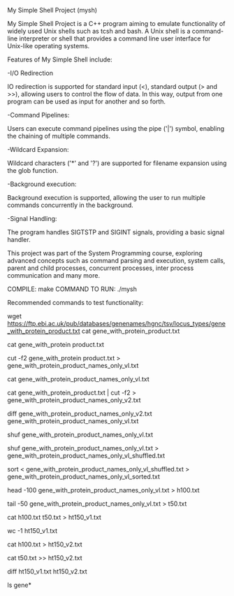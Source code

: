 My Simple Shell Project (mysh)

My Simple Shell Project is a C++ program aiming to emulate functionality of widely used Unix shells such as tcsh and bash. A Unix shell is a command-line interpreter or shell that provides a command line user interface for Unix-like operating systems.

Features of My Simple Shell include:

-I/O Redirection

IO redirection is supported for standard input (<), standard output (> and >>), allowing users to control the flow of data. In this way, output from one program can be used as input for another and so forth.

-Command Pipelines:

Users can execute command pipelines using the pipe ('|') symbol, enabling the chaining of multiple commands.

-Wildcard Expansion:

Wildcard characters ('*' and '?') are supported for filename expansion using the glob function.

-Background execution:

Background execution is supported, allowing the user to run multiple commands concurrently in the background.

-Signal Handling:

The program handles SIGTSTP and SIGINT signals, providing a basic signal handler.

This project was part of the System Programming course, exploring advanced concepts such as command parsing and execution, system calls, parent and child processes, concurrent processes, inter process communication and many more.

COMPILE: make
COMMAND TO RUN: ./mysh

Recommended commands to test functionality:

wget https://ftp.ebi.ac.uk/pub/databases/genenames/hgnc/tsv/locus_types/gene_with_protein_product.txt cat gene_with_protein_product.txt

cat gene_with_protein product.txt

cut -f2 gene_with_protein product.txt > gene_with_protein_product_names_only_vl.txt

cat gene_with_protein_product_names_only_vl.txt

cat gene_with_protein_product.txt | cut -f2 > gene_with_protein_product_names_only_v2.txt

diff gene_with_protein_product_names_only_v2.txt gene_with_protein_product_names_only_vl.txt

shuf gene_with_protein_product_names_only_vl.txt

shuf gene_with_protein_product_names_only_vl.txt > gene_with_protein_product_names_only_vl_shuffled.txt

sort < gene_with_protein_product_names_only_vl_shuffled.txt > gene_with_protein_product_names_only_vl_sorted.txt

head -100 gene_with_protein_product_names_only_vl.txt > h100.txt

tail -50 gene_with_protein_product_names_only_vl.txt > t50.txt

cat h100.txt t50.txt > ht150_v1.txt

wc -1 ht150_v1.txt

cat h100.txt > ht150_v2.txt

cat t50.txt >> ht150_v2.txt

diff ht150_v1.txt ht150_v2.txt

ls gene*
